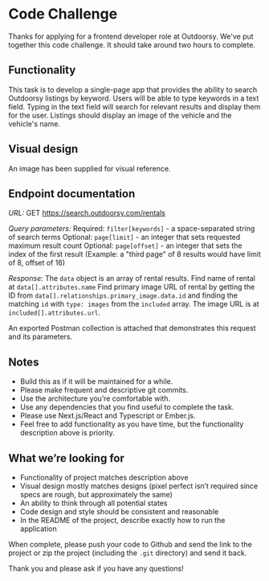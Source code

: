 # Code Challenge

Thanks for applying for a frontend developer role at Outdoorsy. We've put together this code challenge. It should take around two hours to complete.

## Functionality
This task is to develop a single-page app that provides the ability to search Outdoorsy listings by keyword. Users will be able to type keywords in a text field. Typing in the text field will search for relevant results and display them for the user. Listings should display an image of the vehicle and the vehicle's name.

## Visual design
An image has been supplied for visual reference.

## Endpoint documentation

*URL:*
GET https://search.outdoorsy.com/rentals

*Query parameters:*
Required: `filter[keywords]` - a space-separated string of search terms
Optional: `page[limit]` - an integer that sets requested maximum result count
Optional: `page[offset]` - an integer that sets the index of the first result
(Example: a "third page" of 8 results would have limit of 8, offset of 16)

*Response:*
The `data` object is an array of rental results.
Find name of rental at `data[].attributes.name`
Find primary image URL of rental by getting the ID from `data[].relationships.primary_image.data.id` and finding the matching `id` with `type: images` from the `included` array. The image URL is at `included[].attributes.url`.

An exported Postman collection is attached that demonstrates this request and its parameters.

## Notes
- Build this as if it will be maintained for a while.
- Please make frequent and descriptive git commits.
- Use the architecture you’re comfortable with.
- Use any dependencies that you find useful to complete the task.
- Please use Next.js/React and Typescript or Ember.js.
- Feel free to add functionality as you have time, but the functionality description above is priority.

## What we’re looking for
- Functionality of project matches description above
- Visual design mostly matches designs (pixel perfect isn’t required since specs are rough, but approximately the same)
- An ability to think through all potential states
- Code design and style should be consistent and reasonable
- In the README of the project, describe exactly how to run the application

When complete, please push your code to Github and send the link to the project or zip the project (including the `.git` directory) and send it back.

Thank you and please ask if you have any questions!
